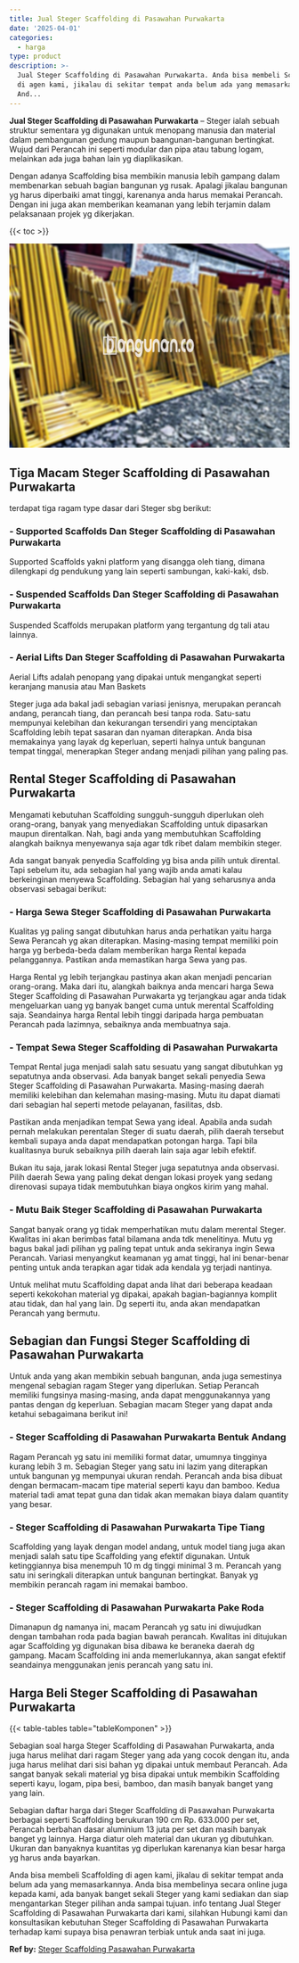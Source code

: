 ```yaml
---
title: Jual Steger Scaffolding di Pasawahan Purwakarta
date: '2025-04-01'
categories:
  - harga
type: product
description: >-
  Jual Steger Scaffolding di Pasawahan Purwakarta. Anda bisa membeli Scaffolding
  di agen kami, jikalau di sekitar tempat anda belum ada yang memasarkannya.
  And...
---
```


**Jual Steger Scaffolding di Pasawahan Purwakarta** – Steger ialah sebuah struktur sementara yg digunakan untuk menopang manusia dan material dalam pembangunan gedung maupun baangunan-bangunan bertingkat. Wujud dari Perancah ini seperti modular dan pipa atau tabung logam, melainkan ada juga bahan lain yg diaplikasikan.

Dengan adanya Scaffolding bisa membikin manusia lebih gampang dalam membenarkan sebuah bagian bangunan yg rusak. Apalagi jikalau bangunan yg harus diperbaiki amat tinggi, karenanya anda harus memakai Perancah. Dengan ini juga akan memberikan keamanan yang lebih terjamin dalam pelaksanaan projek yg dikerjakan.

{{< toc >}}

![Jual Steger Scaffolding di Pasawahan Purwakarta](/images/sewa-scaffolding-steger-26.png)

## Tiga Macam Steger Scaffolding di Pasawahan Purwakarta

terdapat tiga ragam type dasar dari Steger sbg berikut:

### \- Supported Scaffolds Dan Steger Scaffolding di Pasawahan Purwakarta

Supported Scaffolds yakni platform yang disangga oleh tiang, dimana dilengkapi dg pendukung yang lain seperti sambungan, kaki-kaki, dsb.

### \- Suspended Scaffolds Dan Steger Scaffolding di Pasawahan Purwakarta

Suspended Scaffolds merupakan platform yang tergantung dg tali atau lainnya.

### \- Aerial Lifts Dan Steger Scaffolding di Pasawahan Purwakarta

Aerial Lifts adalah penopang yang dipakai untuk mengangkat seperti keranjang manusia atau Man Baskets

Steger juga ada bakal jadi sebagian variasi jenisnya, merupakan perancah andang, perancah tiang, dan perancah besi tanpa roda. Satu-satu mempunyai kelebihan dan kekurangan tersendiri yang menciptakan Scaffolding lebih tepat sasaran dan nyaman diterapkan. Anda bisa memakainya yang layak dg keperluan, seperti halnya untuk bangunan tempat tinggal, menerapkan Steger andang menjadi pilihan yang paling pas.

## Rental Steger Scaffolding di Pasawahan Purwakarta

Mengamati kebutuhan Scaffolding sungguh-sungguh diperlukan oleh orang-orang, banyak yang menyediakan Scaffolding untuk dipasarkan maupun direntalkan. Nah, bagi anda yang membutuhkan Scaffolding alangkah baiknya menyewanya saja agar tdk ribet dalam membikin steger.

Ada sangat banyak penyedia Scaffolding yg bisa anda pilih untuk dirental. Tapi sebelum itu, ada sebagian hal yang wajib anda amati kalau berkeinginan menyewa Scaffolding. Sebagian hal yang seharusnya anda observasi sebagai berikut:

### \- Harga Sewa Steger Scaffolding di Pasawahan Purwakarta

Kualitas yg paling sangat dibutuhkan harus anda perhatikan yaitu harga Sewa Perancah yg akan diterapkan. Masing-masing tempat memiliki poin harga yg berbeda-beda dalam memberikan harga Rental kepada pelanggannya. Pastikan anda memastikan harga Sewa yang pas.

Harga Rental yg lebih terjangkau pastinya akan akan menjadi pencarian orang-orang. Maka dari itu, alangkah baiknya anda mencari harga Sewa Steger Scaffolding di Pasawahan Purwakarta yg terjangkau agar anda tidak mengeluarkan uang yg banyak banget cuma untuk merental Scaffolding saja. Seandainya harga Rental lebih tinggi daripada harga pembuatan Perancah pada lazimnya, sebaiknya anda membuatnya saja.

### \- Tempat Sewa Steger Scaffolding di Pasawahan Purwakarta

Tempat Rental juga menjadi salah satu sesuatu yang sangat dibutuhkan yg sepatutnya anda observasi. Ada banyak banget sekali penyedia Sewa Steger Scaffolding di Pasawahan Purwakarta. Masing-masing daerah memiliki kelebihan dan kelemahan masing-masing. Mutu itu dapat diamati dari sebagian hal seperti metode pelayanan, fasilitas, dsb.

Pastikan anda menjadikan tempat Sewa yang ideal. Apabila anda sudah pernah melakukan perentalan Steger di suatu daerah, pilih daerah tersebut kembali supaya anda dapat mendapatkan potongan harga. Tapi bila kualitasnya buruk sebaiknya pilih daerah lain saja agar lebih efektif.

Bukan itu saja, jarak lokasi Rental Steger juga sepatutnya anda observasi. Pilih daerah Sewa yang paling dekat dengan lokasi proyek yang sedang direnovasi supaya tidak membutuhkan biaya ongkos kirim yang mahal.

### \- Mutu Baik Steger Scaffolding di Pasawahan Purwakarta

Sangat banyak orang yg tidak memperhatikan mutu dalam merental Steger. Kwalitas ini akan berimbas fatal bilamana anda tdk menelitinya. Mutu yg bagus bakal jadi pilihan yg paling tepat untuk anda sekiranya ingin Sewa Perancah. Variasi menyangkut keamanan yg amat tinggi, hal ini benar-benar penting untuk anda terapkan agar tidak ada kendala yg terjadi nantinya.

Untuk melihat mutu Scaffolding dapat anda lihat dari beberapa keadaan seperti kekokohan material yg dipakai, apakah bagian-bagiannya komplit atau tidak, dan hal yang lain. Dg seperti itu, anda akan mendapatkan Perancah yang bermutu.

## Sebagian dan Fungsi Steger Scaffolding di Pasawahan Purwakarta

Untuk anda yang akan membikin sebuah bangunan, anda juga semestinya mengenal sebagian ragam Steger yang diperlukan. Setiap Perancah memiliki fungsinya masing-masing, anda dapat menggunakannya yang pantas dengan dg keperluan. Sebagian macam Steger yang dapat anda ketahui sebagaimana berikut ini!

### \- Steger Scaffolding di Pasawahan Purwakarta Bentuk Andang

Ragam Perancah yg satu ini memiliki format datar, umumnya tingginya kurang lebih 3 m. Sebagian Steger yang satu ini lazim yang diterapkan untuk bangunan yg mempunyai ukuran rendah. Perancah anda bisa dibuat dengan bermacam-macam tipe material seperti kayu dan bamboo. Kedua material tadi amat tepat guna dan tidak akan memakan biaya dalam quantity yang besar.

### \- Steger Scaffolding di Pasawahan Purwakarta Tipe Tiang

Scaffolding yang layak dengan model andang, untuk model tiang juga akan menjadi salah satu tipe Scaffolding yang efektif digunakan. Untuk ketinggiannya bisa menempuh 10 m dg tinggi minimal 3 m. Perancah yang satu ini seringkali diterapkan untuk bangunan bertingkat. Banyak yg membikin perancah ragam ini memakai bamboo.

### \- Steger Scaffolding di Pasawahan Purwakarta Pake Roda

Dimanapun dg namanya ini, macam Perancah yg satu ini diwujudkan dengan tambahan roda pada bagian bawah perancah. Kwalitas ini ditujukan agar Scaffolding yg digunakan bisa dibawa ke beraneka daerah dg gampang. Macam Scaffolding ini anda memerlukannya, akan sangat efektif seandainya menggunakan jenis perancah yang satu ini.

## Harga Beli Steger Scaffolding di Pasawahan Purwakarta

{{< table-tables table="tableKomponen" >}}

Sebagian soal harga Steger Scaffolding di Pasawahan Purwakarta, anda juga harus melihat dari ragam Steger yang ada yang cocok dengan itu, anda juga harus melihat dari sisi bahan yg dipakai untuk membaut Perancah. Ada sangat banyak sekali material yg bisa dipakai untuk membikin Scaffolding seperti kayu, logam, pipa besi, bamboo, dan masih banyak banget yang yang lain.

Sebagian daftar harga dari Steger Scaffolding di Pasawahan Purwakarta berbagai seperti Scaffolding berukuran 190 cm Rp. 633.000 per set, Perancah berbahan dasar aluminium 13 juta per set dan masih banyak banget yg lainnya. Harga diatur oleh material dan ukuran yg dibutuhkan. Ukuran dan banyaknya kuantitas yg diperlukan karenanya kian besar harga yg harus anda bayarkan.

Anda bisa membeli Scaffolding di agen kami, jikalau di sekitar tempat anda belum ada yang memasarkannya. Anda bisa membelinya secara online juga kepada kami, ada banyak banget sekali Steger yang kami sediakan dan siap mengantarkan Steger pilihan anda sampai tujuan. info tentang Jual Steger Scaffolding di Pasawahan Purwakarta dari kami, silahkan Hubungi kami dan konsultasikan kebutuhan Steger Scaffolding di Pasawahan Purwakarta terhadap kami supaya bisa penawran terbiak untuk anda saat ini juga.

**Ref by:** [Steger Scaffolding Pasawahan Purwakarta](https://id.wikipedia.org/wiki/Steger)
